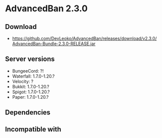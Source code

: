 # AdvancedBan 2.3.0

## Download
- https://github.com/DevLeoko/AdvancedBan/releases/download/v2.3.0/AdvancedBan-Bundle-2.3.0-RELEASE.jar

## Server versions
- BungeeCord: ?!
- Waterfall: 1.7.0-1.20.?
- Velocity: ?
- Bukkit: 1.7.0-1.20.?
- Spigot: 1.7.0-1.20.?
- Paper: 1.7.0-1.20.?

## Dependencies

## Incompatible with